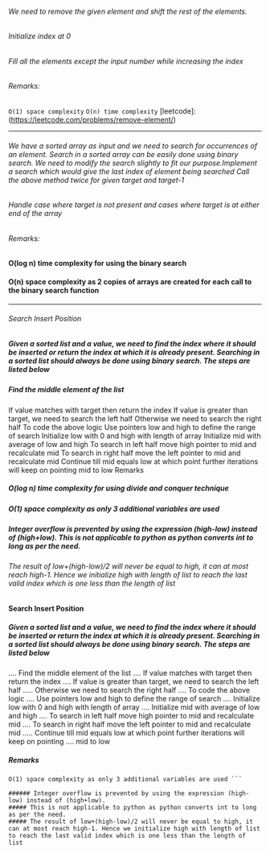 ###### We need to remove the given element and shift the rest of the elements.

###### Initialize index at 0

###### Fill all the elements except the input number while increasing the index

###### Remarks:

`O(1) space complexity`
`O(n) time complexity`
[leetcode]: (https://leetcode.com/problems/remove-element/)

---

###### We have a sorted array as input and we need to search for occurrences of an element. Search in a sorted array can be easily done using binary search. We need to modify the search slightly to fit our purpose.Implement a search which would give the last index of element being searched Call the above method twice for given target and target-1

###### Handle case where target is not present and cases where target is at either end of the array

###### Remarks:

#### O(log n) time complexity for using the binary search

#### O(n) space complexity as 2 copies of arrays are created for each call to the binary search function

---

###### Search Insert Position

##### Given a sorted list and a value, we need to find the index where it should be inserted or return the index at which it is already present. Searching in a sorted list should always be done using binary search. The steps are listed below

##### Find the middle element of the list

If value matches with target then return the index
If value is greater than target, we need to search the left half
Otherwise we need to search the right half
To code the above logic
Use pointers low and high to define the range of search
Initialize low with 0 and high with length of array
Initialize mid with average of low and high
To search in left half move high pointer to mid and recalculate mid
To search in right half move the left pointer to mid and recalculate mid
Continue till mid equals low at which point further iterations will keep on pointing mid to low
Remarks

##### O(log n) time complexity for using divide and conquer technique

##### O(1) space complexity as only 3 additional variables are used

##### Integer overflow is prevented by using the expression (high-low) instead of (high+low). This is not applicable to python as python converts int to long as per the need.

###### The result of low+(high-low)/2 will never be equal to high, it can at most reach high-1. Hence we initialize high with length of list to reach the last valid index which is one less than the length of list

#### Search Insert Position

##### Given a sorted list and a value, we need to find the index where it should be inserted or return the index at which it is already present. Searching in a sorted list should always be done using binary search. The steps are listed below

#####

.... Find the middle element of the list
.... If value matches with target then return the index
.... If value is greater than target, we need to search the left half
..... Otherwise we need to search the right half
.... To code the above logic
.... Use pointers low and high to define the range of search
.... Initialize low with 0 and high with length of array
.... Initialize mid with average of low and high
.... To search in left half move high pointer to mid and recalculate mid
.... To search in right half move the left pointer to mid and recalculate mid
..... Continue till mid equals low at which point further iterations will keep on pointing .... mid to low

##### Remarks

````O(log n) time complexity for using divide and conquer technique
O(1) space complexity as only 3 additional variables are used ```

###### Integer overflow is prevented by using the expression (high-low) instead of (high+low).
##### This is not applicable to python as python converts int to long as per the need.
##### The result of low+(high-low)/2 will never be equal to high, it can at most reach high-1. Hence we initialize high with length of list to reach the last valid index which is one less than the length of list
````
